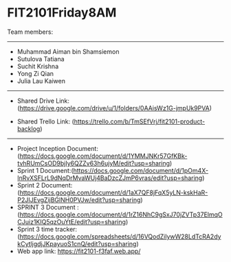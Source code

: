 # FIT2101Friday8AM

Team members:
- - - - 
- Muhammad Aiman bin Shamsiemon
- Sutulova Tatiana 
- Suchit Krishna
- Yong Zi Qian
- Julia Lau Kaiwen

- - - -
- Shared Drive Link: (https://drive.google.com/drive/u/1/folders/0AAisWz1G-jmpUk9PVA)

- Shared Trello Link: (https://trello.com/b/TmSEfVrj/fit2101-product-backlog)

- - - - 
- Project Inception Document: (https://docs.google.com/document/d/1YMMJNKr57GfKBk-tvhRUmCsOD9bjIy6QZZv63h6ujyM/edit?usp=sharing)
- Sprint 1 Document:(https://docs.google.com/document/d/1pOm4X-lnRvXSFLrL9dNqDrMvaWUj4BaDzcZJmP6vras/edit?usp=sharing)
- Sprint 2 Document:(https://docs.google.com/document/d/1aX7QF8jFqX5yLN-kskHaR-P2JIJEvgZijBGlNH0PVJw/edit?usp=sharing)
- SPRINT 3 Document : (https://docs.google.com/document/d/1rZ16NhC9gSxJ70jZVTp37ElmqOCJuiz1KIQ5qzOuYtE/edit?usp=sharing)
- Sprint 3 time tracker: (https://docs.google.com/spreadsheets/d/16VQodZilywW28LdTcRA2dykCytljgdjJKpayuoS1cnQ/edit?usp=sharing)
- Web app link: https://fit2101-f3faf.web.app/ 